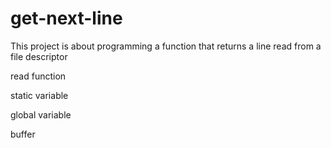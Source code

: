 # get-next-line
This project is about programming a function that returns a line read from a file descriptor

read function

static variable

global variable

buffer


